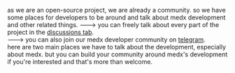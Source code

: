 as we are an open-source project, we are already a community. so we have some places for developers to be around and talk about medx development and other related things.
---> you can freely talk about every part of the project in the [discussions tab](https://github.com/Sinusealpha/MedX/discussions).  
---> you can also join our medx developer community on [telegram](https://t.me/+0i9Cal72Q8dlOTY8).  
here are two main places we have to talk about the development, especially about medx. but you can build your community around medx's development if you're interested and that's more than welcome.
